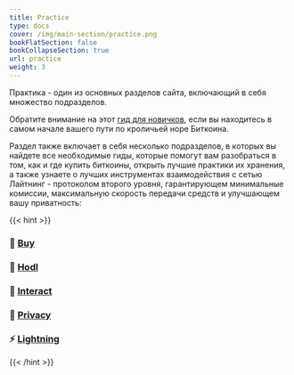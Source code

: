 ```yaml
---
title: Practice
type: docs
cover: /img/main-section/practice.png
bookFlatSection: false
bookCollapseSection: true
url: practice
weight: 3
---
```



Практика - один из основных разделов сайта, включающий в себя множество подразделов.

Обратите внимание на этот [гид для новичков](/start/guide), если вы находитесь в самом начале вашего пути по кроличьей норе Биткоина.

Раздел также включает в себя несколько подразделов, в которых вы найдете все необходимые гиды, которые помогут вам разобраться в том, как и где купить биткоины, открыть лучшие практики их хранения, а также узнаете о лучших инструментах взаимодействия с сетью Лайтнинг - протоколом второго уровня, гарантирующем минимальные комиссии, максимальную скорость передачи средств и улучшающем вашу приватность:

{{< hint >}}
### 👛 [Buy](/en/practice/buy)

### 🔐 [Hodl](/en/practice/hodl)

### 🤝 [Interact](/en/practice/interact)

### 🥷 [Privacy](/en/practice-privacy)

### ⚡️ [Lightning](/en/practice/lightning)
{{< /hint >}}